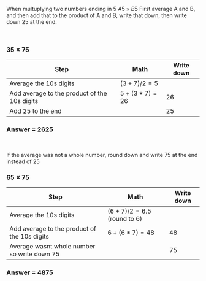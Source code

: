 When multuplying two numbers ending in 5 $A5 \times B5$ First average A and B, and then add that to the product of A and B, write that down, then write down 25 at the end.

&nbsp;

### $35 \times 75$

| Step                                         | Math               | Write down |
| -------------------------------------------- | ------------------ | ---------- |
| Average the 10s digits                       | $(3 + 7) / 2 = 5$  |            |
| Add average to the product of the 10s digits | $5 + (3 * 7) = 26$ | 26         |
| Add 25 to the end                            |                    | 25         |

### Answer = 2625

&nbsp;

If the average was not a whole number, round down and write 75 at the end instead of 25

### $65 \times 75$

| Step                                         | Math                             | Write down |
| -------------------------------------------- | -------------------------------- | ---------- |
| Average the 10s digits                       | $(6 + 7) / 2 = 6.5$ (round to 6) |            |
| Add average to the product of the 10s digits | $6 + (6 * 7) = 48$               | 48         |
| Average wasnt whole number so write down 75  |                                  | 75         |

### Answer = 4875